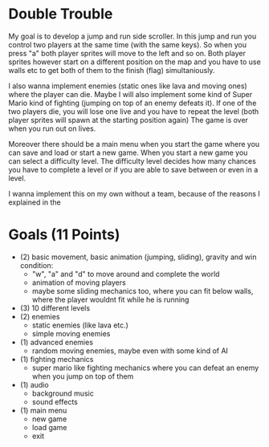 # Double Trouble

My goal is to develop a jump and run side scroller.
In this jump and run you control two players at the same time (with the same keys). So when you press "a" both player sprites will move to the left and so on.
Both player sprites however start on a different position on the map and you have to use walls etc to get both of them to the finish (flag) simultaniously.

I also wanna implement enemies (static ones like lava and moving ones) where the player can die.
Maybe I will also implement some kind of Super Mario kind of fighting (jumping on top of an enemy defeats it).
If one of the two players die, you will lose one live and you have to repeat the level (both player sprites will spawn at the starting position again)
The game is over when you run out on lives.

Moreover there should be a main menu when you start the game where you can save and load or start a new game.
When you start a new game you can select a difficulty level. The difficulty level decides how many chances you have to complete a level or if you are able to save between or even in a level.

I wanna implement this on my own without a team, because of the reasons I explained in the

# Goals (11 Points)

* (2) basic movement, basic animation (jumping, sliding), gravity and win condition:
    + "w", "a" and "d" to move around and complete the world
    + animation of moving players
    + maybe some sliding mechanics too, where you can fit below walls, where the player wouldnt fit while he is running
* (3) 10 different levels
* (2) enemies
    + static enemies (like lava etc.)
    + simple moving enemies
* (1) advanced enemies
    + random moving enemies, maybe even with some kind of AI
* (1) fighting mechanics
    + super mario like fighting mechanics where you can defeat an enemy when you jump on top of them
* (1) audio
    + background music
    + sound effects
* (1) main menu
    + new game
    + load game
    + exit